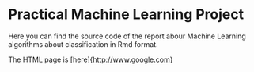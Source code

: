 Practical Machine Learning Project
==================================

Here you can find the source code of the report abour Machine Learning algorithms
about classification in Rmd format.

The HTML page is [here]{http://www.google.com}
